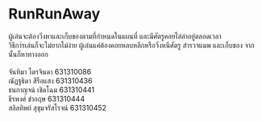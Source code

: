 # RunRunAway

ผู้เล่นจะต้องวิ่งหาและเก็บของตามที่กำหนดในแผนที่ และมีศัตรูคอยไล่ล่าอยู่ตลอดเวลา\
วิธีกา่รเล่นก็จะไม่ยากไม่ง่าย ผู้เล่นแค่ต้องคอยหลบหลีกหรือวิ่งหนีศัตรู สำรวจแมพ และเก็บของ จากนั้นก็หาทางออก 
\
\
จันทิมา ไตรจินดา 631310086 \
ณัฏฐธิดา สีรือแสง 631310436 \
ธนกาญจน์ เชิดโฉม 631310441 \
ธีรพงศ์ ขำกฤษ 631310444 \
สลิลทิพย์ สุขุมจรัสโรจน์ 631310452 

  
